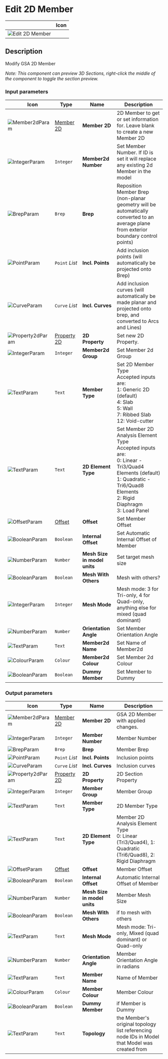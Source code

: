# Edit 2D Member
<!--- This file has been auto-generated, do not change it manually! Edit the generator here: https://github.com/arup-group/GSA-Grasshopper/tree/main/DocsGeneration --->

|<img width="150"/> Icon |
| ----------- |
|![Edit 2D Member](./images/Edit2dMember.png) |

## Description

Modify GSA 2D Member

_Note: This component can preview 3D Sections, right-click the middle of the component to toggle the section preview._

### Input parameters

|<img width="20"/> Icon |<img width="200"/> Type |<img width="200"/> Name |<img width="1000"/> Description |
| ----------- | ----------- | ----------- | ----------- |
|![Member2dParam](./images/Member2dParam.png) |[Member 2D](gsagh-member-2d-parameter.md) |**Member 2D** |2D Member to get or set information for. Leave blank to create a new Member 2D |
|![IntegerParam](./images/IntegerParam.png) |`Integer` |**Member2d Number** |Set Member Number. If ID is set it will replace any existing 2d Member in the model |
|![BrepParam](./images/BrepParam.png) |`Brep` |**Brep** |Reposition Member Brep (non-planar geometry will be automatically converted to an average plane from exterior boundary control points) |
|![PointParam](./images/PointParam.png) |`Point` _List_ |**Incl. Points** |Add inclusion points (will automatically be projected onto Brep) |
|![CurveParam](./images/CurveParam.png) |`Curve` _List_ |**Incl. Curves** |Add inclusion curves (will automatically be made planar and projected onto brep, and converted to Arcs and Lines) |
|![Property2dParam](./images/Property2dParam.png) |[Property 2D](gsagh-property-2d-parameter.md) |**2D Property** |Set new 2D Property. |
|![IntegerParam](./images/IntegerParam.png) |`Integer` |**Member2d Group** |Set Member 2d Group |
|![TextParam](./images/TextParam.png) |`Text` |**Member Type** |Set 2D Member Type<br />Accepted inputs are:<br />1: Generic 2D (default)<br />4: Slab<br />5: Wall<br />7: Ribbed Slab<br />12: Void-cutter |
|![TextParam](./images/TextParam.png) |`Text` |**2D Element Type** |Set Member 2D Analysis Element Type<br />Accepted inputs are:<br />0: Linear - Tri3/Quad4 Elements (default)<br />1: Quadratic - Tri6/Quad8 Elements<br />2: Rigid Diaphragm<br />3: Load Panel |
|![OffsetParam](./images/OffsetParam.png) |[Offset](gsagh-offset-parameter.md) |**Offset** |Set Member Offset |
|![BooleanParam](./images/BooleanParam.png) |`Boolean` |**Internal Offset** |Set Automatic Internal Offset of Member |
|![NumberParam](./images/NumberParam.png) |`Number` |**Mesh Size in model units** |Set target mesh size |
|![BooleanParam](./images/BooleanParam.png) |`Boolean` |**Mesh With Others** |Mesh with others? |
|![IntegerParam](./images/IntegerParam.png) |`Integer` |**Mesh Mode** |Mesh mode: 3 for Tri-only, 4 for Quad-only, anything else for mixed (quad dominant) |
|![NumberParam](./images/NumberParam.png) |`Number` |**Orientation Angle** |Set Member Orientation Angle |
|![TextParam](./images/TextParam.png) |`Text` |**Member2d Name** |Set Name of Member2d |
|![ColourParam](./images/ColourParam.png) |`Colour` |**Member2d Colour** |Set Member 2d Colour |
|![BooleanParam](./images/BooleanParam.png) |`Boolean` |**Dummy Member** |Set Member to Dummy |

### Output parameters

|<img width="20"/> Icon |<img width="200"/> Type |<img width="200"/> Name |<img width="1000"/> Description |
| ----------- | ----------- | ----------- | ----------- |
|![Member2dParam](./images/Member2dParam.png) |[Member 2D](gsagh-member-2d-parameter.md) |**Member 2D** |GSA 2D Member with applied changes. |
|![IntegerParam](./images/IntegerParam.png) |`Integer` |**Member Number** |Member Number |
|![BrepParam](./images/BrepParam.png) |`Brep` |**Brep** |Member Brep |
|![PointParam](./images/PointParam.png) |`Point` _List_ |**Incl. Points** |Inclusion points |
|![CurveParam](./images/CurveParam.png) |`Curve` _List_ |**Incl. Curves** |Inclusion curves |
|![Property2dParam](./images/Property2dParam.png) |[Property 2D](gsagh-property-2d-parameter.md) |**2D Property** |2D Section Property |
|![IntegerParam](./images/IntegerParam.png) |`Integer` |**Member Group** |Member Group |
|![TextParam](./images/TextParam.png) |`Text` |**Member Type** |2D Member Type |
|![TextParam](./images/TextParam.png) |`Text` |**2D Element Type** |Member 2D Analysis Element Type<br />0: Linear (Tri3/Quad4), 1: Quadratic (Tri6/Quad8), 2: Rigid Diaphragm |
|![OffsetParam](./images/OffsetParam.png) |[Offset](gsagh-offset-parameter.md) |**Offset** |Member Offset |
|![BooleanParam](./images/BooleanParam.png) |`Boolean` |**Internal Offset** |Automatic Internal Offset of Member |
|![NumberParam](./images/NumberParam.png) |`Number` |**Mesh Size in model units** |Member Mesh Size |
|![BooleanParam](./images/BooleanParam.png) |`Boolean` |**Mesh With Others** |if to mesh with others |
|![TextParam](./images/TextParam.png) |`Text` |**Mesh Mode** |Mesh mode: Tri-only, Mixed (quad dominant) or Quad-only |
|![NumberParam](./images/NumberParam.png) |`Number` |**Orientation Angle** |Member Orientation Angle in radians |
|![TextParam](./images/TextParam.png) |`Text` |**Member Name** |Name of Member |
|![ColourParam](./images/ColourParam.png) |`Colour` |**Member Colour** |Member Colour |
|![BooleanParam](./images/BooleanParam.png) |`Boolean` |**Dummy Member** |if Member is Dummy |
|![TextParam](./images/TextParam.png) |`Text` |**Topology** |the Member's original topology list referencing node IDs in Model that Model was created from |



